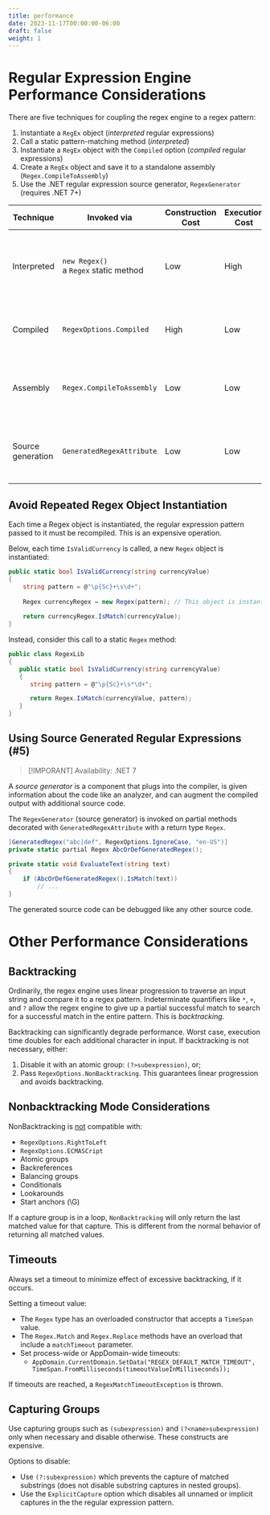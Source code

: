 ```yaml
---
title: performance
date: 2023-11-17T00:00:00-06:00
draft: false
weight: 1
---
```


# Regular Expression Engine Performance Considerations
There are five techniques for coupling the regex engine to a regex pattern:
1. Instantiate a `RegEx` object (*interpreted* regular expressions)
2. Call a static pattern-matching method  (*interpreted*)
3. Instantiate a `RegEx` object with the `Compiled` option (*compiled* regular expressions)
4. Create a `RegEx` object and save it to a standalone assembly (`Regex.CompileToAssembly`)
5. Use the .NET regular expression source generator, `RegexGenerator` (requires .NET 7+)

| Technique         | Invoked via                                  | Construction Cost | Execution Cost | Considerations                                                       | Use case                                                                    |
| ----------------- | -------------------------------------------- | ----------------- | -------------- | -------------------------------------------------------------------- | --------------------------------------------------------------------------- |
| Interpreted       | `new Regex()` <br /> a `Regex` static method | Low               | High           | Cost is incurred each instantiation                                  | A Regex that is called infrequently and high performance cost is acceptable |
| Compiled          | `RegexOptions.Compiled`                      | High              | Low            | Adds to startup cost                                                 | A Regex that is called frequently in .NET 6 or earlier                      |
| Assembly          | `Regex.CompileToAssembly`                    | Low               | Low            | Difficult to use <br /> Difficult to debug                           | Low performance cost and smaller app size is required                       |
| Source generation | `GeneratedRegexAttribute`                    | Low               | Low            | Supports AOT compilation <br /> Emits more source, increase app size | A Regex that is called frequently in .NET 7 or later                        |

## Avoid Repeated Regex Object Instantiation
Each time a Regex object is instantiated, the regular expression pattern passed to it must be recompiled. This is an expensive operation.

Below, each time `IsValidCurrency` is called, a new `Regex` object is instantiated:
```cs
public static bool IsValidCurrency(string currencyValue)
{
    string pattern = @"\p{Sc}+\s\d+";
 
    Regex currencyRegex = new Regex(pattern); // This object is instantiated and the regular expression pattern is compiled
 
    return currencyRegex.IsMatch(currencyValue);
}
```

Instead, consider this call to a static `Regex` method:
```cs
public class RegexLib
{
   public static bool IsValidCurrency(string currencyValue)
   {
      string pattern = @"\p{Sc}+\s*\d+";

      return Regex.IsMatch(currencyValue, pattern);
   }
}
```

## Using Source Generated Regular Expressions (#5)
> [!IMPORANT] Availability: .NET 7 

A *source generator* is a component that plugs into the compiler, is given information about the code like an
analyzer, and can augment the compiled output with additional source code. 

The `RegexGenerator` (source generator) is invoked on partial methods decorated with `GeneratedRegexAttribute` with a return type `Regex`.

```cs
[GeneratedRegex("abc|def", RegexOptions.IgnoreCase, "en-US")]
private static partial Regex AbcOrDefGeneratedRegex();

private static void EvaluateText(string text)
{
    if (AbcOrDefGeneratedRegex().IsMatch(text))
        // ...
}
```

The generated source code can be debugged like any other source code.

# Other Performance Considerations
## Backtracking
Ordinarily, the regex engine uses linear progression to traverse an input string and compare it to a regex pattern. 
Indeterminate quantifiers like `*`, `+`, and `?` allow the regex engine to give up a partial successful match to search for a successful match in the entire pattern. This is *backtracking*.  

Backtracking can significantly degrade performance. Worst case, execution time doubles for each additional character in input.
If backtracking is not necessary, either:
1. Disable it with an atomic group: `(?>subexpression)`, or;
2. Pass `RegexOptions.NonBacktracking`.  This guarantees linear progression and avoids backtracking.

## Nonbacktracking Mode Considerations
NonBacktracking is <u>not</u> compatible with:
- `RegexOptions.RightToLeft`
- `RegexOptions.ECMASCript`
- Atomic groups
- Backreferences
- Balancing groups
- Conditionals
- Lookarounds
- Start anchors (\G)

If a capture group is in a loop, `NonBacktracking` will only return the last matched value for that capture.  This is different from the normal behavior of returning all matched values.

## Timeouts
Always set a timeout to minimize effect of excessive backtracking, if it occurs.  

Setting a timeout value:
- The `Regex` type has an overloaded constructor that accepts a `TimeSpan` value.
- The `Regex.Match` and `Regex.Replace` methods have an overload that include a `matchTimeout` parameter.
- Set process-wide or AppDomain-wide timeouts:
  - `AppDomain.CurrentDomain.SetData("REGEX_DEFAULT_MATCH_TIMEOUT", TimeSpan.FromMilliseconds(timeoutValueInMilliseconds));`

If timeouts are reached, a `RegexMatchTimeoutException` is thrown.

## Capturing Groups
Use capturing groups such as `(subexpression)` and `(?<name>subexpression)` only when necessary and disable otherwise. These constructs are expensive.  

Options to disable:
- Use `(?:subexpression)` which prevents the capture of matched substrings (does not disable substring captures in nested groups).
- Use the `ExplicitCapture` option which disables all unnamed or implicit captures in the the regular expression pattern.